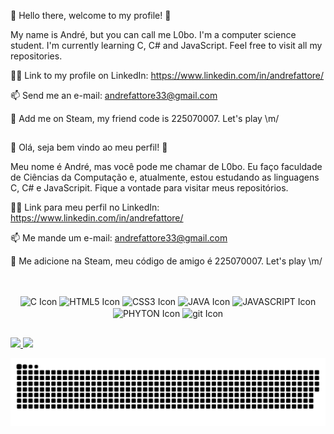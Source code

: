 🖖 Hello there, welcome to my profile! 🖖

<!--
**L0boDoMar/L0boDoMar** is a ✨ _special_ ✨😄⚡ repository because its `README.md` (this file) appears on your GitHub profile.

Here are some ideas to get you started:-->

My name is André, but you can call me L0bo. I'm a computer science student. I'm currently learning C, C# and JavaScript. Feel free to visit all my repositories.

🧑‍💻 Link to my profile on LinkedIn: https://www.linkedin.com/in/andrefattore/ 

📫 Send me an e-mail: andrefattore33@gmail.com

👾 Add me on Steam, my friend code is 225070007. Let's play \m/


##



🖖 Olá, seja bem vindo ao meu perfil! 🖖

<!--
**L0boDoMar/L0boDoMar** is a ✨ _special_ ✨😄⚡ repository because its `README.md` (this file) appears on your GitHub profile.

Here are some ideas to get you started:-->

Meu nome é André, mas você pode me chamar de L0bo. Eu faço faculdade de Ciências da Computação e, atualmente, estou estudando as linguagens C, C# e JavaScripit. Fique a vontade para visitar meus repositórios.

🧑‍💻 Link para meu perfil no LinkedIn: https://www.linkedin.com/in/andrefattore/ 

📫 Me mande um e-mail: andrefattore33@gmail.com

👾 Me adicione na Steam, meu código de amigo é 225070007. Let's play \m/

##
<div style="display: inline_block" align="center"><br>
<img align="center" alt="C Icon" height="50" width="60" src="https://cdn.jsdelivr.net/gh/devicons/devicon/icons/c/c-original.svg" />
<img align="center" alt="HTML5 Icon" height="50" width="60" src="https://cdn.jsdelivr.net/gh/devicons/devicon/icons/html5/html5-original.svg" />
<img align="center" alt="CSS3 Icon" height="50" width="60" src="https://cdn.jsdelivr.net/gh/devicons/devicon/icons/css3/css3-original.svg" />
<img align="center" alt="JAVA Icon" height="50" width="60" src="https://cdn.jsdelivr.net/gh/devicons/devicon/icons/java/java-original.svg" />
<img align="center" alt="JAVASCRIPT Icon" height="50" width="60" src="https://cdn.jsdelivr.net/gh/devicons/devicon/icons/javascript/javascript-original.svg" />
<img align="center" alt="PHYTON Icon" height="50" width="60" src="https://cdn.jsdelivr.net/gh/devicons/devicon/icons/python/python-original.svg" />
<img align="center" alt="git Icon" height="50" width="60" src="https://cdn.jsdelivr.net/gh/devicons/devicon/icons/git/git-original.svg" />
</div>



##
<div>
  <a href="https://github.com/L0boDoMar">
  <img height="180em" src="https://github-readme-stats.vercel.app/api?username=L0boDoMar&show_icons=true&theme=dark&include_all_commits=true&count_private=true"/>
  <img height="180em" src="https://github-readme-stats.vercel.app/api/top-langs/?username=L0boDoMar&layout=compact&langs_count=7&theme=dark"/>
</div>

![Snake animation](https://github.com/L0boDoMar/L0boDoMar/blob/output/github-contribution-grid-snake.svg)

